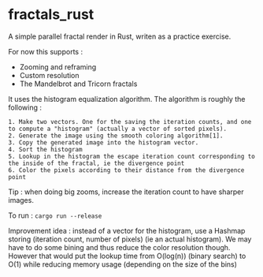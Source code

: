# fractals_rust
A simple parallel fractal render in Rust, writen as a practice exercise.

For now this supports :
- Zooming and reframing
- Custom resolution
- The Mandelbrot and Tricorn fractals

It uses the histogram equalization algorithm.
The algorithm is roughly the following :

```
1. Make two vectors. One for the saving the iteration counts, and one to compute a "histogram" (actually a vector of sorted pixels).
2. Generate the image using the smooth coloring algorithm[1].
3. Copy the generated image into the histogram vector.
4. Sort the histogram
5. Lookup in the histogram the escape iteration count corresponding to the inside of the fractal, ie the divergence point
6. Color the pixels according to their distance from the divergence point
```

Tip : when doing big zooms, increase the iteration count to have sharper images.

To run : `cargo run --release`

Improvement idea : instead of a vector for the histogram, use a Hashmap storing (iteration count, number of pixels) (ie an actual histogram). We may have to do some bining and thus reduce the color resolution though. However that would put the lookup time from O(log(n)) (binary search) to O(1) while reducing memory usage (depending on the size of the bins)
